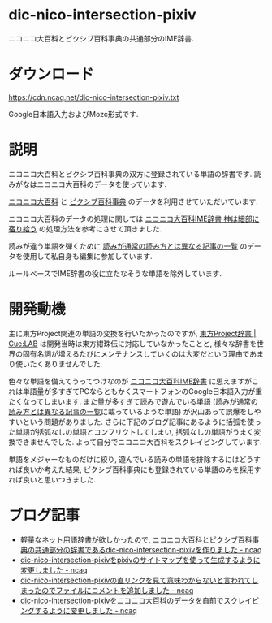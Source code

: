 # dic-nico-intersection-pixiv

ニコニコ大百科とピクシブ百科事典の共通部分のIME辞書.

# ダウンロード

<https://cdn.ncaq.net/dic-nico-intersection-pixiv.txt>

Google日本語入力およびMozc形式です.

# 説明

ニコニコ大百科とピクシブ百科事典の双方に登録されている単語の辞書です.
読みがなはニコニコ大百科のデータを使っています.

[ニコニコ大百科](http://dic.nicovideo.jp/)
と
[ピクシブ百科事典](https://dic.pixiv.net/)
のデータを利用させていただいています.

ニコニコ大百科のデータの処理に関しては
[ニコニコ大百科IME辞書 神は細部に宿り給う](http://tkido.com/blog/1019.html)
の処理方法を参考にさせて頂きました.

読みが違う単語を弾くために
[読みが通常の読み方とは異なる記事の一覧](https://dic.nicovideo.jp/id/4652210)
のデータを使用して私自身も編集に参加しています.

ルールベースでIME辞書の役に立たなそうな単語を除外しています.

# 開発動機

主に東方Project関連の単語の変換を行いたかったのですが,
[東方Project辞書 | Cue:LAB](https://9lab.jp/works/dic/th-dic.php)
は開発当時は東方紺珠伝に対応していなかったことと,
様々な辞書を世界の固有名詞が増えるたびにメンテナンスしていくのは大変だという理由であまり使いたくありませんでした.

色々な単語を備えてうってつけなのが
[ニコニコ大百科IME辞書](http://tkido.com/blog/1019.html)
に思えますがこれは単語量が多すぎてPCならともかくスマートフォンのGoogle日本語入力が重たくなってしまいます.
また量が多すぎて読みで遊んでいる単語
([読みが通常の読み方とは異なる記事の一覧](https://dic.nicovideo.jp/id/4652210)に載っているような単語)
が沢山あって誤爆をしやすいという問題がありました.
さらに下記のブログ記事にあるように括弧を使った単語が括弧なしの単語とコンフリクトしてしまい,
括弧なしの単語がうまく変換できませんでした.
よって自分でニコニコ大百科をスクレイピングしています.

単語をメジャーなものだけに絞り,
遊んでいる読みの単語を排除するにはどうすれば良いか考えた結果,
ピクシブ百科事典にも登録されている単語のみを採用すれば良いと思いつきました.

# ブログ記事

* [軽量なネット用語辞書が欲しかったので, ニコニコ大百科とピクシブ百科事典の共通部分の辞書であるdic-nico-intersection-pixivを作りました - ncaq](https://www.ncaq.net/2017/03/10/)
* [dic-nico-intersection-pixivをpixivのサイトマップを使って生成するように変更しました - ncaq](https://www.ncaq.net/2017/08/23/)
* [dic-nico-intersection-pixivの直リンクを見て意味わからないと言われてしまったのでファイルにコメントを追加しました - ncaq](https://www.ncaq.net/2017/11/09/16/26/13/)
* [dic-nico-intersection-pixivをニコニコ大百科のデータを自前でスクレイピングするように変更しました - ncaq](https://www.ncaq.net/2019/08/20/13/16/20/)
